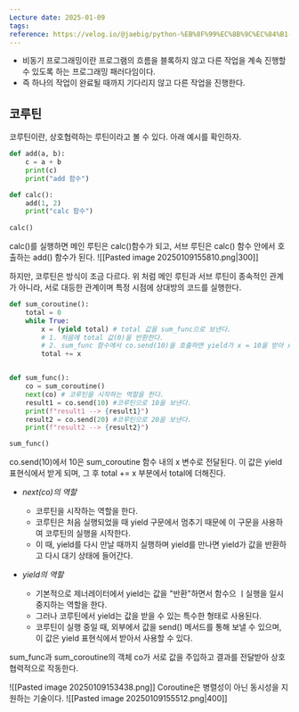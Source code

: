 ```yaml
---
Lecture date: 2025-01-09
tags: 
reference: https://velog.io/@jaebig/python-%EB%8F%99%EC%8B%9C%EC%84%B1-%EA%B4%80%EB%A6%AC-3-%EC%BD%94%EB%A3%A8%ED%8B%B4Coroutine
---
```

- 비동기 프로그래밍이란 프로그램의 흐름을 블록하지 않고 다른 작업을 계속 진행할 수 있도록 하는 프로그래밍 패러다임이다.
- 즉 하나의 작업이 완료될 때까지 기다리지 않고 다른 작업을 진행한다.

## 코루틴
코루틴이란, 상호협력하는 루틴이라고 볼 수 있다.
아래 예시를 확인하자.

```python
def add(a, b):
	c = a + b
    print(c)
    print("add 함수")

def calc():
	add(1, 2) 
    print("calc 함수")
    
calc()
```

calc()를 실행하면 메인 루틴은 calc()함수가 되고, 서브 루틴은 calc() 함수 안에서 호출하는 add() 함수가 된다.
![[Pasted image 20250109155810.png|300]]

하지만, 코루틴은 방식이 조금 다르다.
위 처럼 메인 루틴과 서브 루틴이 종속적인 관계가 아니라, 서로 대등한 관계이며 특정 시점에 상대방의 코드를 실행한다.
```python
def sum_coroutine():
    total = 0
    while True:
        x = (yield total) # total 값을 sum_func으로 보낸다.
		# 1. 처음에 total 값(0)을 반환한다.
		# 2. sum_func 함수에서 co.send(10)을 호출하면 yield가 x = 10을 받아 x에 할당된다.
        total += x


def sum_func():
    co = sum_coroutine()
    next(co) # 코루틴을 시작하는 역할을 한다.
    result1 = co.send(10) #코루틴으로 10을 보낸다.
    print(f"result1 --> {result1}")
    result2 = co.send(20) #코루틴으로 20을 보낸다.
    print(f"result2 --> {result2}")

sum_func()
```
co.send(10)에서 10은 sum_coroutine 함수 내의 x 변수로 전달된다.
이 값은 yield 표현식에서 받게 되며, 그 후 total += x 부분에서 total에 더해진다.

- *next(co)의 역할*
	- 코루틴을 시작하는 역할을 한다.
	- 코루틴은 처음 실행되었을 때 yield 구문에서 멈추기 때문에 이 구문을 사용하여 코루틴의 실행을 시작한다.
	- 이 때, yield를 다시 만날 때까지 실행하며 yield를 만나면 yield가 값을 반환하고 다시 대기 상태에 들어간다.

- *yield의 역할*
	- 기본적으로 제너레이터에서 yield는 값을 "반환"하면서 함수으 ㅣ실행을 일시 중지하는 역할을 한다.
	- 그러나 코루틴에서 yield는 값을 받을 수 있는 특수한 형태로 사용된다.
	- 코루틴이 실행 중일 때, 외부에서 값을 send() 메서드를 통해 보낼 수 있으며, 이 값은 yield 표현식에서 받아서 사용할 수 있다.

sum_func과 sum_coroutine의 객체 co가 서로 값을 주입하고 결과를 전달받아 상호 협력적으로 작동한다.

![[Pasted image 20250109153438.png]]
Coroutine은 병렬성이 아닌 동시성을 지원하는 기술이다.
![[Pasted image 20250109155512.png|400]]
